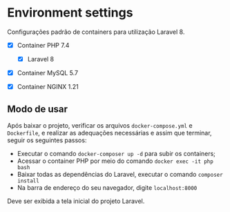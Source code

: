 # Environment settings

Configurações padrão de containers para utilização Laravel 8.

- [x] Container PHP 7.4
    - [x] Laravel 8
- [x] Container MySQL 5.7
- [x] Container NGINX 1.21


## Modo de usar

Após baixar o projeto, verificar os arquivos `docker-compose.yml` e `Dockerfile`, e realizar as adequações necessárias e assim que terminar, seguir os seguintes passos:

* Executar o comando `docker-composer up -d` para subir os containers;
* Acessar o container PHP por meio do comando `docker exec -it php bash`
* Baixar todas as dependências do Laravel, executar o comando `composer install`
* Na barra de endereço do seu navegador, digite `localhost:8000`

Deve ser exibida a tela inicial do projeto Laravel.
